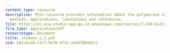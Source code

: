 ```yaml
---
content_type: resource
description: This resource provides information about the polymerase chain reaction,
  methods, applications, limitations and references.
file: https://ol-ocw-studio-app-qa.s3.amazonaws.com/courses/7-349-biological-computing-at-the-crossroads-of-engineering-and-science-spring-2005/bd1c8ca8c1c79e7b4742a3d4f8b482c1_student_a_2.pdf
file_type: application/pdf
resourcetype: Document
title: student_a_2.pdf
uid: bd1c8ca8-c1c7-9e7b-4742-a3d4f8b482c1
---
```

